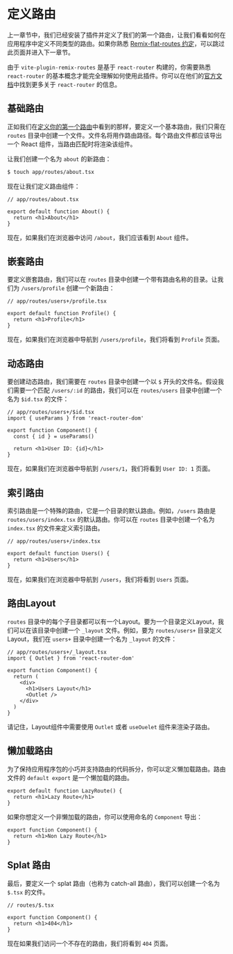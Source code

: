 # 定义路由

上一章节中，我们已经安装了插件并定义了我们的第一个路由，让我们看看如何在应用程序中定义不同类型的路由。如果你熟悉 [Remix-flat-routes 约定](https://github.com/kiliman/remix-flat-routes)，可以跳过此页面并进入下一章节。

由于 `vite-plugin-remix-routes` 是基于 `react-router` 构建的，你需要熟悉 `react-router` 的基本概念才能完全理解如何使用此插件。你可以在他们的[官方文档](https://reactrouter.com/en/main/start/concepts)中找到更多关于 `react-router` 的信息。

## 基础路由

正如我们在[定义你的第一个路由](/zh/guides/getting-started.html#step-2-define-your-first-route)中看到的那样，要定义一个基本路由，我们只需在 `routes` 目录中创建一个文件。文件名将用作路由路径。每个路由文件都应该导出一个 React 组件，当路由匹配时将渲染该组件。

让我们创建一个名为 `about` 的新路由：

```bash
$ touch app/routes/about.tsx
```

现在让我们定义路由组件：

```tsx
// app/routes/about.tsx

export default function About() {
  return <h1>About</h1>
}
```

现在，如果我们在浏览器中访问 `/about`，我们应该看到 `About` 组件。

## 嵌套路由

要定义嵌套路由，我们可以在 `routes` 目录中创建一个带有路由名称的目录。让我们为 `/users/profile` 创建一个新路由：

```tsx
// app/routes/users+/profile.tsx

export default function Profile() {
  return <h1>Profile</h1>
}
```

现在，如果我们在浏览器中导航到 `/users/profile`，我们将看到 `Profile` 页面。

## 动态路由

要创建动态路由，我们需要在 `routes` 目录中创建一个以 `$` 开头的文件名。假设我们需要一个匹配 `/users/:id` 的路由，我们可以在 `routes/users` 目录中创建一个名为 `$id.tsx` 的文件：

```tsx
// app/routes/users+/$id.tsx
import { useParams } from 'react-router-dom'

export function Component() {
  const { id } = useParams()

  return <h1>User ID: {id}</h1>
}
```

现在，如果我们在浏览器中导航到 `/users/1`，我们将看到 `User ID: 1` 页面。

## 索引路由

索引路由是一个特殊的路由，它是一个目录的默认路由。例如，`/users` 路由是 `routes/users/index.tsx` 的默认路由。你可以在 `routes` 目录中创建一个名为 `index.tsx` 的文件来定义索引路由。

```tsx
// app/routes/users+/index.tsx

export default function Users() {
  return <h1>Users</h1>
}
```

现在，如果我们在浏览器中导航到 `/users`，我们将看到 `Users` 页面。

## 路由Layout

`routes` 目录中的每个子目录都可以有一个Layout。要为一个目录定义Layout，我们可以在该目录中创建一个 `_layout` 文件。例如，要为 `routes/users+` 目录定义Layout，我们在 `users+` 目录中创建一个名为 `_layout` 的文件：

```tsx
// app/routes/users+/_layout.tsx
import { Outlet } from 'react-router-dom'

export function Component() {
  return (
    <div>
      <h1>Users Layout</h1>
      <Outlet />
    </div>
  )
}
```

请记住，Layout组件中需要使用 `Outlet` 或者 `useOuelet` 组件来渲染子路由。

## 懒加载路由

为了保持应用程序包的小巧并支持路由的代码拆分，你可以定义懒加载路由。路由文件的 `default export` 是一个懒加载的路由。

```tsx
export default function LazyRoute() {
  return <h1>Lazy Route</h1>
}
```

如果你想定义一个非懒加载的路由，你可以使用命名的 `Component` 导出：

```tsx
export function Component() {
  return <h1>Non Lazy Route</h1>
}
```

## Splat 路由

最后，要定义一个 splat 路由（也称为 catch-all 路由），我们可以创建一个名为 `$.tsx` 的文件。

```tsx
// routes/$.tsx

export function Component() {
  return <h1>404</h1>
}
```

现在如果我们访问一个不存在的路由，我们将看到 `404` 页面。
